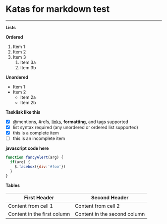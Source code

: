# Katas for markdown test
-----

**Lists**

**Ordered**

1. Item 1
1. Item 2
1. Item 3
   1. Item 3a
   1. Item 3b

**Unordered**
* Item 1
* Item 2
  * Item 2a
  * Item 2b
  
  
**Tasklisk like this**
- [x] @mentions, #refs, [links](), **formatting**, and <del>tags</del> supported
- [x] list syntax required (any unordered or ordered list supported)
- [x] this is a complete item
- [ ] this is an incomplete item

**javascript code here**
```javascript
function fancyAlert(arg) {
  if(arg) {
    $.facebox({div:'#foo'})
  }
}
```

**Tables**

|First Header | Second Header|
|------------ | -------------|
|Content from cell 1 | Content from cell 2|
|Content in the first column | Content in the second column|


